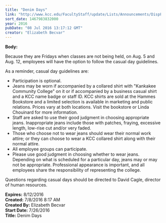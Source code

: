 ```yaml
---
title: "Denim Days"
link: "http://www.kcc.edu/FacultyStaff/update/Lists/Announcements/DispForm.aspx?ID=2243"
sort_date: 1467983832000
year: 2016
pubDate: "08 Jul 2016 13:17:12 GMT"
creator: "Elizabeth Becvar"
---
```


<div><b>Body:</b> <div class="ExternalClass921ED5FD376646F098082C9D3816C9F3"><p>​Because they are Fridays when classes are not being held, on Aug. 5 and Aug. 12, employees will have the option to follow the casual day guidelines.</p>
<p>As a reminder, casual day guidelines are:</p>
<ul><li>Participation is optional. </li>
<li>Jeans may be worn if accompanied by a collared shirt with &quot;Kankakee Community College&quot; on it or if accompanied by a business casual shirt and a KCC name badge or staff ID. KCC shirts are sold at the Hammes Bookstore and a limited selection is available in marketing and public relations. Prices vary at both locations. Visit the bookstore or Linda Chouinard for more information. </li>
<li>Staff are asked to use their good judgment in choosing appropriate jeans. Inappropriate jeans include those with patches, fraying, excessive length, low-rise cut and/or very faded. </li>
<li>Those who choose not to wear jeans should wear their normal work attire; or they can choose to wear a KCC collared shirt along with their normal attire. </li>
<li>All employee groups can participate. </li>
<li>Please use good judgment in choosing whether to wear jeans. Depending on what is scheduled for a particular day, jeans may or may not be appropriate. Professional appearance is important, and all employees share the responsibility of representing the college. </li></ul>
<p>Questions regarding casual days should be directed to David Cagle, director of human resources.<br /></p></div></div>
<div><b>Expires:</b> 8/12/2016</div>
<div><b>Created:</b> 7/8/2016 8:17 AM</div>
<div><b>Created By:</b> Elizabeth Becvar</div>
<div><b>Start Date:</b> 7/26/2016</div>
<div><b>Title:</b> Denim Days</div>
